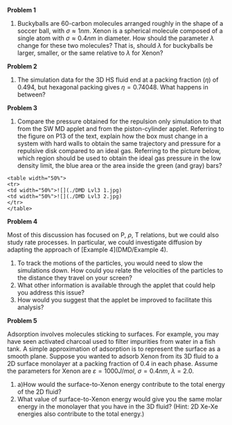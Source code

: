 

**Problem 1**

1. Buckyballs are 60-carbon molecules arranged roughly in the shape of a soccer ball, with $\sigma \approx 1nm$.  Xenon is a spherical molecule composed of a single atom with $\sigma \approx 0.4nm$ in diameter.  How should the parameter $\lambda$ change for these two molecules?  That is, should $\lambda$ for buckyballs be larger, smaller, or the same relative to $\lambda$ for Xenon?

**Problem 2**

1. The simulation data for the 3D HS fluid end at a packing fraction $(\eta )$ of 0.494, but hexagonal packing gives $\eta = 0.74048$.  What happens in between?

**Problem 3**

1. Compare the pressure obtained for the repulsion only simulation to that from the SW MD applet and from the piston-cylinder applet.  Referring to the figure on P13 of the text, explain how the box must change in a system with hard walls to obtain the same trajectory and pressure for a repulsive disk compared to an ideal gas.  Referring to the picture below, which region should be used to obtain the ideal gas pressure in the low density limit, the blue area or the area inside the green (and gray) bars?

```
<table width="50%">
<tr>
<td width="50%">![](./DMD Lvl3 1.jpg)
<td width="50%">![](./DMD Lvl3 2.jpg)
</tr>
</table>
```

**Problem 4**

Most of this discussion has focused on P, $\rho$, T relations, but we could also study rate processes.  In particular, we could investigate diffusion by adapting the approach of [Example 4](DMD/Example 4).

1. To track the motions of the particles, you would need to slow the simulations down.  How could you relate the velocities of the particles to the distance they travel on your screen?  
1. What other information is available through the applet that could help you address this issue?
1. How would you suggest that the applet be improved to facilitate this analysis?

**Problem 5**

Adsorption involves molecules sticking to surfaces.  For example, you may have seen activated charcoal used to filter impurities from water in a fish tank.  A simple approximation of adsorption is to represent the surface as a smooth plane.  Suppose you wanted to adsorb Xenon from its 3D fluid to a 2D surface monolayer at a packing fraction of 0.4 in each phase.  Assume the parameters for Xenon are $\varepsilon = 1000J/mol$, $\sigma = 0.4nm$, $\lambda = 2.0$.

1. a)How would the surface-to-Xenon energy contribute to the total energy of the 2D fluid? 
1. What value of surface-to-Xenon energy would give you the same molar energy in the monolayer that you have in the 3D fluid?  (Hint: 2D Xe-Xe energies also contribute to the total energy.)